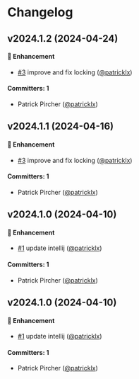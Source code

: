 # Changelog


## v2024.1.2 (2024-04-24)

#### :rocket: Enhancement
* [#3](https://github.com/patricklx/intellij-wsl-symlinks/pull/3) improve and fix locking  ([@patricklx](https://github.com/patricklx))

#### Committers: 1
- Patrick Pircher ([@patricklx](https://github.com/patricklx))


## v2024.1.1 (2024-04-16)

#### :rocket: Enhancement
* [#3](https://github.com/patricklx/intellij-wsl-symlinks/pull/3) improve and fix locking  ([@patricklx](https://github.com/patricklx))

#### Committers: 1
- Patrick Pircher ([@patricklx](https://github.com/patricklx))


## v2024.1.0 (2024-04-10)

#### :rocket: Enhancement
* [#1](https://github.com/patricklx/intellij-wsl-symlinks/pull/1) update intellij ([@patricklx](https://github.com/patricklx))

#### Committers: 1
- Patrick Pircher ([@patricklx](https://github.com/patricklx))


## v2024.1.0 (2024-04-10)

#### :rocket: Enhancement
* [#1](https://github.com/patricklx/intellij-wsl-symlinks/pull/1) update intellij ([@patricklx](https://github.com/patricklx))

#### Committers: 1
- Patrick Pircher ([@patricklx](https://github.com/patricklx))
